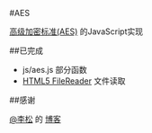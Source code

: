 #AES

[高级加密标准(AES)](http://en.wikipedia.org/wiki/Advanced_Encryption_Standard) 的JavaScript实现

##已完成

- js/aes.js 部分函数
- [HTML5 FileReader](https://developer.mozilla.org/en-US/docs/Web/API/FileReader) 文件读取

##感谢

[@李松](https://github.com/SongLee24) 的 [博客](http://songlee24.github.io/blog/2014/12/13/aes-encrypt/)



